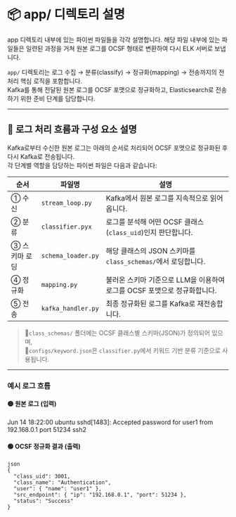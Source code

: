 # 📦 app/ 디렉토리 설명

app 디렉토리 내부에 있는 파이썬 파일들을 각각 설명합니다.
해당 파일 내부에 있는 파일들은 일련된 과정을 거쳐 원본 로그를 OCSF 형태로 변환하여 다시 ELK 서버로 보냅니다.

`app/` 디렉토리는 로그 수집 → 분류(classify) → 정규화(mapping) → 전송까지의 전처리 핵심 로직을 포함합니다.  
Kafka를 통해 전달된 원본 로그를 OCSF 포맷으로 정규화하고, Elasticsearch로 전송하기 위한 준비 단계를 담당합니다.



---

## 🔄 로그 처리 흐름과 구성 요소 설명

Kafka로부터 수신한 원본 로그는 아래의 순서로 처리되어 OCSF 포맷으로 정규화된 후 다시 Kafka로 전송됩니다.  
각 단계별 역할을 담당하는 파이썬 파일은 다음과 같습니다:

| 순서 | 파일명             | 설명 |
|------|--------------------|------|
| ① 수신 | `stream_loop.py`     | Kafka에서 원본 로그를 지속적으로 읽어옵니다. |
| ② 분류 | `classifier.pyx`      | 로그를 분석해 어떤 OCSF 클래스(`class_uid`)인지 판단합니다. |
| ③ 스키마 로딩 | `schema_loader.py`   | 해당 클래스의 JSON 스키마를 `class_schemas/`에서 로딩합니다. |
| ④ 정규화 | `mapping.py`         | 불러온 스키마 기준으로 LLM을 이용하여 로그를 OCSF 포맷으로 정규화합니다. |
| ⑤ 전송 | `kafka_handler.py`   | 최종 정규화된 로그를 Kafka로 재전송합니다. |

> 🚨`class_schemas/` 폴더에는 OCSF 클래스별 스키마(JSON)가 정의되어 있으며,    
> 🚨`configs/keyword.json`은 `classifier.py`에서 키워드 기반 분류 기준으로 사용됩니다.

---


### 예시 로그 흐름

#### 🟡 원본 로그 (입력)

Jun 14 18:22:00 ubuntu sshd[1483]: Accepted password for user1 from 192.168.0.1 port 51234 ssh2

#### 🟢 OCSF 정규화 결과 (출력)
```
json
{
  "class_uid": 3001,
  "class_name": "Authentication",
  "user": { "name": "user1" },
  "src_endpoint": { "ip": "192.168.0.1", "port": 51234 },
  "status": "Success"
}
```
